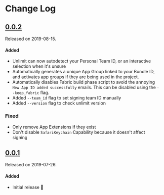# Change Log


## [0.0.2](https://github.com/biocross/unlimit/releases/tag/0.0.2)
Released on 2019-08-15.

#### Added
- Unlimit can now autodetect your Personal Team ID, or an interactive selection when it's unsure
- Automatically generates a unique App Group linked to your Bundle ID, and activates app groups if they are being used in the project.
- Automatically disables Fabric build phase script to avoid the annoying `New App ID added successfully` emails. This can be disabled using the `--keep_fabric` flag.
- Added `--team_id` flag to set signing team ID manually
- Added `--version` flag to check unlimit version

### Fixed
- Only remove App Extensions if they exist
- Don't disable `SafariKeychain` Capability because it doesn't affect signing

## [0.0.1](https://github.com/biocross/unlimit/releases/tag/0.0.1)
Released on 2019-07-26.

#### Added
- Initial release 🎉